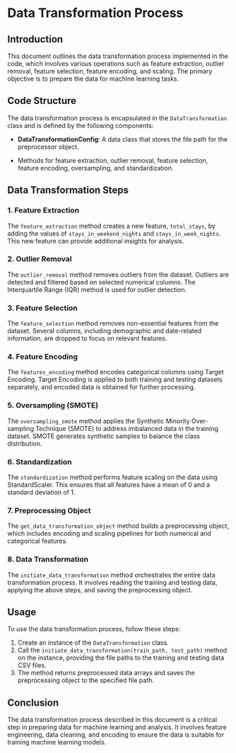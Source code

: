 # Data Transformation Process

## Introduction

This document outlines the data transformation process implemented in the code, which involves various operations such as feature extraction, outlier removal, feature selection, feature encoding, and scaling. The primary objective is to prepare the data for machine learning tasks.

## Code Structure

The data transformation process is encapsulated in the `DataTransformation` class and is defined by the following components:

- **DataTransformationConfig**: A data class that stores the file path for the preprocessor object.

- Methods for feature extraction, outlier removal, feature selection, feature encoding, oversampling, and standardization.

## Data Transformation Steps

### 1. Feature Extraction

The `feature_extraction` method creates a new feature, `total_stays`, by adding the values of `stays_in_weekend_nights` and `stays_in_week_nights`. This new feature can provide additional insights for analysis.

### 2. Outlier Removal

The `outlier_removal` method removes outliers from the dataset. Outliers are detected and filtered based on selected numerical columns. The Interquartile Range (IQR) method is used for outlier detection.

### 3. Feature Selection

The `feature_selection` method removes non-essential features from the dataset. Several columns, including demographic and date-related information, are dropped to focus on relevant features.

### 4. Feature Encoding

The `features_encoding` method encodes categorical columns using Target Encoding. Target Encoding is applied to both training and testing datasets separately, and encoded data is obtained for further processing.

### 5. Oversampling (SMOTE)

The `oversampling_smote` method applies the Synthetic Minority Over-sampling Technique (SMOTE) to address imbalanced data in the training dataset. SMOTE generates synthetic samples to balance the class distribution.

### 6. Standardization

The `standardization` method performs feature scaling on the data using StandardScaler. This ensures that all features have a mean of 0 and a standard deviation of 1.

### 7. Preprocessing Object

The `get_data_transformation_object` method builds a preprocessing object, which includes encoding and scaling pipelines for both numerical and categorical features.

### 8. Data Transformation

The `initiate_data_transformation` method orchestrates the entire data transformation process. It involves reading the training and testing data, applying the above steps, and saving the preprocessing object.

## Usage

To use the data transformation process, follow these steps:

1. Create an instance of the `DataTransformation` class.
2. Call the `initiate_data_transformation(train_path, test_path)` method on the instance, providing the file paths to the training and testing data CSV files.
3. The method returns preprocessed data arrays and saves the preprocessing object to the specified file path.

## Conclusion

The data transformation process described in this document is a critical step in preparing data for machine learning and analysis. It involves feature engineering, data cleaning, and encoding to ensure the data is suitable for training machine learning models.

